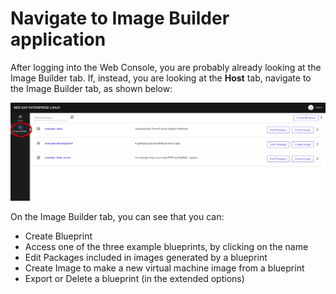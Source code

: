 # Navigate to Image Builder application
After logging into the Web Console, you are probably already looking at the 
Image Builder tab.  If, instead, you are looking at the **Host** tab, navigate 
to the Image Builder tab, as shown below:

![Navigate to Image Builder](./assets/Nav-ImageBuilder.png)

On the Image Builder tab, you can see that you can:
* Create Blueprint
* Access one of the three example blueprints, by clicking on the name
* Edit Packages included in images generated by a blueprint
* Create Image to make a new virtual machine image from a blueprint
* Export or Delete a blueprint (in the extended options)


